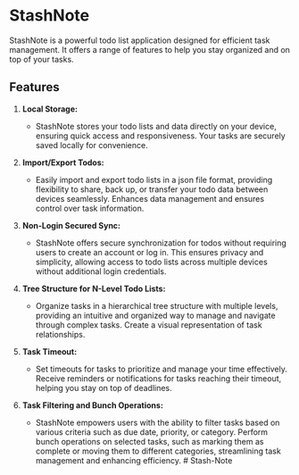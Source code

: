 # StashNote

StashNote is a powerful todo list application designed for efficient task management. It offers a range of features to help you stay organized and on top of your tasks.

## Features

1. **Local Storage:**
   - StashNote stores your todo lists and data directly on your device, ensuring quick access and responsiveness. Your tasks are securely saved locally for convenience.

2. **Import/Export Todos:**
   - Easily import and export todo lists in a json file format, providing flexibility to share, back up, or transfer your todo data between devices seamlessly. Enhances data management and ensures control over task information.

3. **Non-Login Secured Sync:**
   - StashNote offers secure synchronization for todos without requiring users to create an account or log in. This ensures privacy and simplicity, allowing access to todo lists across multiple devices without additional login credentials.

4. **Tree Structure for N-Level Todo Lists:**
   - Organize tasks in a hierarchical tree structure with multiple levels, providing an intuitive and organized way to manage and navigate through complex tasks. Create a visual representation of task relationships.

5. **Task Timeout:**
   - Set timeouts for tasks to prioritize and manage your time effectively. Receive reminders or notifications for tasks reaching their timeout, helping you stay on top of deadlines.

6. **Task Filtering and Bunch Operations:**
   - StashNote empowers users with the ability to filter tasks based on various criteria such as due date, priority, or category. Perform bunch operations on selected tasks, such as marking them as complete or moving them to different categories, streamlining task management and enhancing efficiency.
#   S t a s h - N o t e  
 